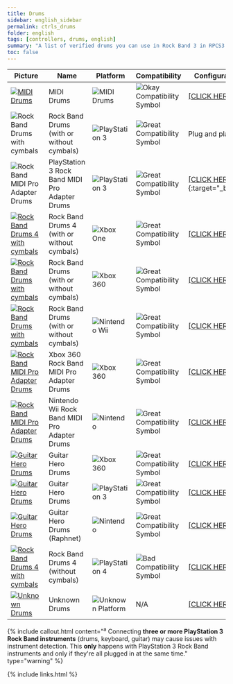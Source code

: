 ```yaml
---
title: Drums
sidebar: english_sidebar
permalink: ctrls_drums
folder: english
tags: [controllers, drums, english]
summary: "A list of verified drums you can use in Rock Band 3 in RPCS3."
toc: false
---
```


| Picture | Name | Platform | Compatibility | Configuration |
|--|--|--|--|--|
|[![MIDI Drums](https://carlmylo.github.io/rb3-pc/images/instruments/list/drmmidi.png)](https://carlmylo.github.io/rb3-pc/ctrls_drums_midi "MIDI Drums")  | MIDI Drums | ![MIDI Drums](https://carlmylo.github.io/rb3-pc/images/instruments/plat/midi.png) | ![Okay Compatibility Symbol](https://carlmylo.github.io/rb3-pc/images/instruments/compat/okay.png) |[[CLICK HERE]](https://carlmylo.github.io/rb3-pc/ctrls_drums_midi) |
|![Rock Band Drums with cymbals](https://carlmylo.github.io/rb3-pc/images/instruments/list/drmrbpro.png)  | Rock Band Drums (with or without cymbals) | ![PlayStation 3](https://carlmylo.github.io/rb3-pc/images/instruments/plat/ps3.png) | ![Great Compatibility Symbol](https://carlmylo.github.io/rb3-pc/images/instruments/compat/great.png) | Plug and play!<sup>a |
|![Rock Band MIDI Pro Adapter Drums](https://carlmylo.github.io/rb3-pc/images/instruments/list/drmmpaps3.png)  | PlayStation 3 Rock Band MIDI Pro Adapter Drums | ![PlayStation 3](https://carlmylo.github.io/rb3-pc/images/instruments/plat/ps3.png) | ![Great Compatibility Symbol](https://carlmylo.github.io/rb3-pc/images/instruments/compat/great.png) |[[CLICK HERE]](https://carlmylo.github.io/rb3-pc/adv_passthrough){:target="_blank"} |
|[![Rock Band Drums 4 with cymbals](https://carlmylo.github.io/rb3-pc/images/instruments/list/drmrbpro.png)](https://carlmylo.github.io/rb3-pc/ctrls_rb4drums_xbox "Xbox One Rock Band 4 Drums") | Rock Band Drums 4 (with or without cymbals) | ![Xbox One](https://carlmylo.github.io/rb3-pc/images/instruments/plat/xbx.png) | ![Great Compatibility Symbol](https://carlmylo.github.io/rb3-pc/images/instruments/compat/great.png) |[[CLICK HERE]](https://carlmylo.github.io/rb3-pc/ctrls_rb4drums_xbox) |
|[![Rock Band Drums with cymbals](https://carlmylo.github.io/rb3-pc/images/instruments/list/drmrbpro.png)](https://carlmylo.github.io/rb3-pc/ctrls_rbdrums_360 "Xbox 360 Rock Band Drums") | Rock Band Drums (with or without cymbals) | ![Xbox 360](https://carlmylo.github.io/rb3-pc/images/instruments/plat/360.png) | ![Great Compatibility Symbol](https://carlmylo.github.io/rb3-pc/images/instruments/compat/great.png) |[[CLICK HERE]](https://carlmylo.github.io/rb3-pc/ctrls_rbdrums_360) |
|[![Rock Band Drums with cymbals](https://carlmylo.github.io/rb3-pc/images/instruments/list/drmrbpro.png)](https://carlmylo.github.io/rb3-pc/ctrls_rbdrums_wii "Nintendo Wii Rock Band Drums") | Rock Band Drums (with or without cymbals) | ![Nintendo Wii](https://carlmylo.github.io/rb3-pc/images/instruments/plat/wii.png) | ![Great Compatibility Symbol](https://carlmylo.github.io/rb3-pc/images/instruments/compat/great.png) |[[CLICK HERE]](https://carlmylo.github.io/rb3-pc/ctrls_rbdrums_wii) |
|[![Rock Band MIDI Pro Adapter Drums](https://carlmylo.github.io/rb3-pc/images/instruments/list/drmmpa360.png)](https://carlmylo.github.io/rb3-pc/ctrls_mpadrums_360 "Xbox 360 Rock Band Drums") | Xbox 360 Rock Band MIDI Pro Adapter Drums | ![Xbox 360](https://carlmylo.github.io/rb3-pc/images/instruments/plat/360.png) | ![Great Compatibility Symbol](https://carlmylo.github.io/rb3-pc/images/instruments/compat/great.png) |[[CLICK HERE]](https://carlmylo.github.io/rb3-pc/ctrls_mpadrums_360) |
|[![Rock Band MIDI Pro Adapter Drums](https://carlmylo.github.io/rb3-pc/images/instruments/list/drmmpawii.png)](https://carlmylo.github.io/rb3-pc/ctrls_mpadrums_wii "Nintendo Rock Band Drums") | Nintendo Wii Rock Band MIDI Pro Adapter Drums | ![Nintendo](https://carlmylo.github.io/rb3-pc/images/instruments/plat/wii.png) | ![Great Compatibility Symbol](https://carlmylo.github.io/rb3-pc/images/instruments/compat/great.png) |[[CLICK HERE]](https://carlmylo.github.io/rb3-pc/ctrls_mpadrums_wii) |
|[![Guitar Hero Drums](https://carlmylo.github.io/rb3-pc/images/instruments/list/drmgh.png)](https://carlmylo.github.io/rb3-pc/ctrls_ghdrums_360 "Xbox 360 Guitar Hero Drums") | Guitar Hero Drums | ![Xbox 360](https://carlmylo.github.io/rb3-pc/images/instruments/plat/360.png) | ![Great Compatibility Symbol](https://carlmylo.github.io/rb3-pc/images/instruments/compat/great.png) |[[CLICK HERE]](https://carlmylo.github.io/rb3-pc/ctrls_ghdrums_360) |
|[![Guitar Hero Drums](https://carlmylo.github.io/rb3-pc/images/instruments/list/drmgh.png)](https://carlmylo.github.io/rb3-pc/ctrls_ghdrums_ps3 "PlayStation 3 Guitar Hero Drums") | Guitar Hero Drums | ![PlayStation 3](https://carlmylo.github.io/rb3-pc/images/instruments/plat/ps3.png) | ![Great Compatibility Symbol](https://carlmylo.github.io/rb3-pc/images/instruments/compat/great.png) |[[CLICK HERE]](https://carlmylo.github.io/rb3-pc/ctrls_ghdrums_ps3) |
|[![Guitar Hero Drums](https://carlmylo.github.io/rb3-pc/images/instruments/list/drmgh.png)](https://carlmylo.github.io/rb3-pc/ctrls_ghdrums_wii "Nintendo Wii Guitar Hero Drums") | Guitar Hero Drums (Raphnet) | ![Nintendo](https://carlmylo.github.io/rb3-pc/images/instruments/plat/wii.png) | ![Great Compatibility Symbol](https://carlmylo.github.io/rb3-pc/images/instruments/compat/great.png) |[[CLICK HERE]](https://carlmylo.github.io/rb3-pc/ctrls_ghdrums_wii) |
|[![Rock Band Drums 4 with cymbals](https://carlmylo.github.io/rb3-pc/images/instruments/list/drmrbpro.png)](https://carlmylo.github.io/rb3-pc/ctrls_rb4drums_ps4 "Xbox One Rock Band 4 Drums") | Rock Band Drums 4 (without cymbals) | ![PlayStation 4](https://carlmylo.github.io/rb3-pc/images/instruments/plat/ps4.png) | ![Bad Compatibility Symbol](https://carlmylo.github.io/rb3-pc/images/instruments/compat/bad.png) |[[CLICK HERE]](https://carlmylo.github.io/rb3-pc/ctrls_rb4drums_ps4) |
|[![Unknown Drums](https://carlmylo.github.io/rb3-pc/images/instruments/list/drrmyst.png)](https://carlmylo.github.io/rb3-pc/ctrls_drums_gen "Unknown Drums") | Unknown Drums | ![Unknown Platform](https://carlmylo.github.io/rb3-pc/images/instruments/plat/myst.png) | N/A |[[CLICK HERE]](https://carlmylo.github.io/rb3-pc/ctrls_drums_gen) |

{% include callout.html content="<sup>a</sup> Connecting **three or more PlayStation 3 Rock Band instruments** (drums, keyboard, guitar) may cause issues with instrument detection. This **only** happens with PlayStation 3 Rock Band instruments and only if they're all plugged in at the same time." type="warning" %} 

{% include links.html %}